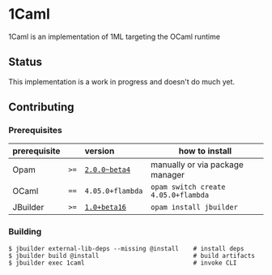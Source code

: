 # 1Caml

1Caml is an implementation of 1ML targeting the OCaml runtime

## Status

This implementation is a work in progress and doesn't do much yet.

## Contributing

### Prerequisites

| prerequisite | | version | how to install |
|-|-|:-|-|
| Opam | `>=` | [`2.0.0~beta4`](https://github.com/ocaml/opam/releases/tag/2.0.0-beta4) | manually or via package manager |
| OCaml | `==` | `4.05.0+flambda` | `opam switch create 4.05.0+flambda` |
| JBuilder | `>=` | [`1.0+beta16`](https://github.com/janestreet/jbuilder/releases/tag/1.0%2Bbeta16) | `opam install jbuilder` |


### Building

```
$ jbuilder external-lib-deps --missing @install    # install deps
$ jbuilder build @install                          # build artifacts
$ jbuilder exec 1caml                              # invoke CLI
```
